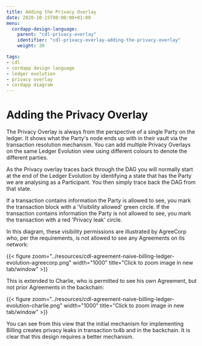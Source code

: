 ```yaml
---
title: Adding the Privacy Overlay
date: 2020-10-15T00:00:00+01:00
menu:
  cordapp-design-language:
    parent: "cdl-privacy-overlay"
    identifier: "cdl-privacy-overlay-adding-the-privacy-overlay"
    weight: 30

tags:
- cdl
- cordapp design language
- ledger evolution
- privacy overlay
- cordapp diagram
---
```


# Adding the Privacy Overlay

The Privacy Overlay is always from the perspective of a single Party on the ledger. It shows what the Party's node ends up with in their vault via the transaction resolution mechanism. You can add multiple Privacy Overlays on the same Ledger Evolution view using different colours to denote the different parties.

As the Privacy overlay traces back through the DAG you will normally start at the end of the Ledger Evolution by identifying a state that has the Party we are analysing as a Participant. You then simply trace back the DAG from that state.

If a transaction contains information the Party is allowed to see, you mark the transaction block with a 'Visibility allowed' green circle. If the transaction contains information the Party is not allowed to see, you mark the transaction with a red 'Privacy leak' circle.

In this diagram, these visibility permissions are illustrated by AgreeCorp who, per the requirements, is not allowed to see any Agreements on its network:

{{< figure zoom="../resources/cdl-agreement-naive-billing-ledger-evolution-agreecorp.png" width="1000" title="Click to zoom image in new tab/window" >}}

This is extended to Charlie, who is permitted to see his own Agreement, but not prior Agreements in the backchain:

{{< figure zoom="../resources/cdl-agreement-naive-billing-ledger-evolution-charlie.png" width="1000" title="Click to zoom image in new tab/window" >}}

You can see from this view that the initial mechanism for implementing Billing creates privacy leaks in transaction tx4b and in the backchain. It is clear that this design requires a better mechanism.
